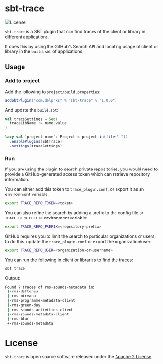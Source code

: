 # sbt-trace

[![License](http://img.shields.io/:license-Apache%202-blue.svg)](http://www.apache.org/licenses/LICENSE-2.0.txt)

`sbt-trace` is a SBT plugin that can find traces of the client or library in different applications.

It does this by using the GitHub's Search API and locating usage of client or library in the `build.sbt` of applications.

<h2>Usage</h2>

<h3>Add to project</h3>

Add the following to `project/build.properties`:

```scala
addSbtPlugin("com.delprks" % "sbt-trace" % "1.0.0")
```

And update the `build.sbt`:

```scala
val traceSettings = Seq(
  traceLibName := name.value
)

lazy val `project-name`: Project = project.in(file("."))
  .enablePlugins(SbtTrace)
  .settings(traceSettings)

```

<h3>Run</h3>

If you are using the plugin to search private repositories, you would need to provide a GitHub-generated access token which can retrieve repository information.

You can either add this token to `trace_plugin.conf`, or export it as an environment variable:

```bash
export TRACE_REPO_TOKEN=<token>
```

You can also refine the search by adding a prefix to the config file or `TRACE_REPO_PREFIX` environment variable:

```bash
export TRACE_REPO_PREFIX=<repository-prefix>
```

GitHub requires you to limit the search to particular organizations or users; to do this, update the `trace_plugin.conf` or export the organization/user:

```bash
export TRACE_REPO_USER=<organization-or-username>
```

You can run the following in client or libraries to find the traces:

```bash
sbt trace
```

Output:

```bash
Found 7 traces of rms-sounds-metadata in:
 |-rms-deftones
 |-rms-nirvana
 |-rms-programme-metadata-client
 |-rms-green-day
 |-rms-sounds-activities-client
 |-rms-sounds-metadata-client
 |-rms-blur
 +-rms-sounds-metadata
```

# License

`sbt-trace` is open source software released under the [Apache 2 License](http://www.apache.org/licenses/LICENSE-2.0).
